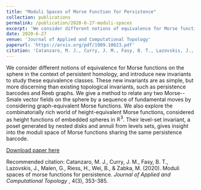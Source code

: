 ```yaml
---
title: "Moduli Spaces of Morse Function for Persistence"
collection: publications
permalink: /publication/2020-6-27-moduli-spaces
excerpt: 'We consider different notions of equivalence for Morse functions on the sphere in the context of persistent homology, and introduce new invariants to study these equivalence classes. These new invariants are as simple, but more discerning than existing topological invariants, such as persistence barcodes and Reeb graphs. We give a method to relate any two Morse--Smale vector fields on the sphere by a sequence of fundamental moves by considering graph-equivalent Morse functions. We also explore the combinatorially rich world of height-equivalent Morse functions, considered as height functions of embedded spheres in $\mathbb{R}^3$. Their level-set invariant, a poset generated by nested disks and annuli from levels sets, gives insight into the moduli space of Morse functions sharing the same persistence barcode.'
date: 2020-6-27
venue: 'Journal of Applied and Computational Topology'
paperurl: 'https://arxiv.org/pdf/1909.10623.pdf'
citation: 'Catanzaro, M. J., Curry, J. M., Fasy, B. T., Lazovskis, J., Malen, G., Riess, H., Wei, B., &amp; Zabka, M. (2020). Moduli spaces of morse functions for persistence. <i> Journal of Applied and Computational Topology </i>, 4(3), 353-385.'
---
```

We consider different notions of equivalence for Morse functions on the sphere in the context of persistent homology, and introduce new invariants to study these equivalence classes. These new invariants are as simple, but more discerning than existing topological invariants, such as persistence barcodes and Reeb graphs. We give a method to relate any two Morse--Smale vector fields on the sphere by a sequence of fundamental moves by considering graph-equivalent Morse functions. We also explore the combinatorially rich world of height-equivalent Morse functions, considered as height functions of embedded spheres in $\mathbb{R}^3$. Their level-set invariant, a poset generated by nested disks and annuli from levels sets, gives insight into the moduli space of Morse functions sharing the same persistence barcode.

[Download paper here](https://arxiv.org/pdf/1909.10623.pdf)

Recommended citation: Catanzaro, M. J., Curry, J. M., Fasy, B. T., Lazovskis, J., Malen, G., Riess, H., Wei, B., & Zabka, M. (2020). Moduli spaces of morse functions for persistence. <i> Journal of Applied and Computational Topology </i>, 4(3), 353-385.